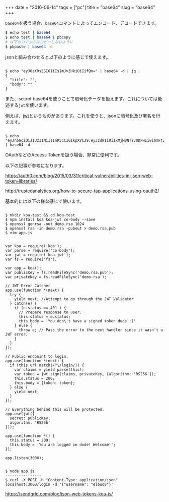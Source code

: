 +++
date = "2016-06-14"
tags =  ["pc"]
title = "base64"
slug = "base64"
+++

`base64`を扱う場合、`base64`コマンドによってエンコード、デコードできます。

```bash
$ echo test | base64
$ echo test | base64 | pbcopy 
# 以下のコマンドはコピーしないように
$ pbpaste | base64 -d
```

jsonと組み合わせると以下のように感じで使えます。

<pre><code class="bash">
$ echo "eyJ0aXRsZSI6IiIsImJvZHkiOiIifQo=" | base64 -d | jq .
{
  "title": "",
  "body": ""
}
</code></pre>


また、secret base64を使うことで暗号化データを扱えます。これについては後述する`jwt`を使います。

例えば、[jwt](https://jwt.io/)というものがあります。これを使うと、jsonに暗号化及び署名を行えます。

<pre><code class="bash">
$ echo "eyJhbGciOiJIUzI1NiIsInR5cCI6IkpXVCJ9.eyJzdWIiOiIxMjM0NTY3ODkwIiwibmFtZSI6IkpvaG4gRG9lIiwiYWRtaW4iOnRydWV9.TJVA95OrM7E2cBab30RMHrHDcEfxjoYZgeFONFh7HgQ" | base64 -d
</code></pre>


OAuthなどのAccess Tokenを扱う場合、非常に便利です。

以下の記事が参考になります。

https://auth0.com/blog/2015/03/31/critical-vulnerabilities-in-json-web-token-libraries/

http://trustedanalytics.org/how-to-secure-tap-applications-using-oauth2/

基本的には以下の様な感じで使います。

<pre><code class="bash">
$ mkdir koa-test && cd koa-test
$ npm install koa koa-jwt co-body --save
$ openssl genrsa -out demo.rsa 1024
$ openssl rsa -in demo.rsa -pubout > demo.rsa.pub
$ vim app.js
</code></pre>

<pre><code class="node">
var koa = require('koa');
var parse = require('co-body');
var jwt = require('koa-jwt');
var fs = require('fs');

var app = koa();
var publicKey = fs.readFileSync('demo.rsa.pub');
var privateKey = fs.readFileSync('demo.rsa');

// JWT Error Catcher
app.use(function *(next) {
  try {
    yield next; //Attempt to go through the JWT Validator
  } catch(e) {
    if (e.status == 401 ) {
      // Prepare response to user.
      this.status = e.status;
      this.body = 'You don\'t have a signed token dude :('
    } else {
      throw e; // Pass the error to the next handler since it wasn't a JWT error.
    }
  }
});

// Public endpoint to login.
app.use(function *(next) {
  if (this.url.match(/^\/login/)) {
    var claims = yield parse(this);
    var token = jwt.sign(claims, privateKey, {algorithm: 'RS256'});
    this.status = 200;
    this.body = {token: token};
  } else {
    yield next;
  }
});

// Everything behind this will be protected.
app.use(jwt({
  secret: publicKey,
  algorithm: 'RS256'
}));

app.use(function *() {
  this.status = 200;
  this.body = 'You are logged in dude! Welcome!';
});

app.listen(3000);
</code></pre>


<pre><code class="bash">
$ node app.js
----------------
$ curl -X POST -H "Content-Type: application/json" localhost:3000/login -d '{"username": "elbuo8"}'
</code></pre>


https://sendgrid.com/blog/json-web-tokens-koa-js/
